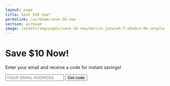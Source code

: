 ```yaml
---
layout: page
title: Save $10 now!
permalink: /airbeam/save-10-now
section: airbeam
image: /assets/img/pages/save-10-now/marcin-jozwiak-T-eDxGcn-Ok-unsplash.jpg
---
```


<div class="conversion-form save-10">
  <div class="conversion-form__container save-10__container">
    <h1 class="conversion-form__heading heading heading--conversion">Save $10 Now!</h1>
    <p class="conversion-form__paragraph">Enter your email and receive a&nbsp;code for instant savings!</p>
    <form name="discount-code" class="conversion-form__form" method="post" data-netlify="true">
      <input type="hidden" name="subject" value="New discount code request" />
      <input name="email" type="email" placeholder="YOUR EMAIL ADDRESS" class="conversion-form__input u--block" />
      <input type="submit" value="Get code" class="button button--cta input--full-width" />
    </form>
  </div>
</div>
